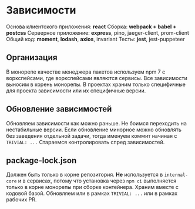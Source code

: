 # Зависимости

Основа клиентского приложения: **react**
Сборка: **webpack + babel + postcss**
Серверное приложение: **express**, pino, jaeger-client, prom-client
Общий код: **moment**, **lodash**, **axios**, invariant
Тесты: **jest**, jest-puppeteer

## Организация
В монорепе качестве менеджера пакетов используем npm 7 с воркспейсами, где воркспейсами являются сервисы.
Все зависимости выносим в корень монорепы. В проектах храним только специфичные для проекта зависимости или их специфичные версии.

## Обновление зависимостей
Обновляем зависимости как можно раньше. Не боимся переходить на нестабильные версии. Если обновление минорное можно обновлять без заведения отдельной задачи, тогда именуем коммит начиная с `TRIVIAL: ...`
Стараемся контролировать спред зависимостей.

## package-lock.json
Должен быть только в корне репозитория.
**Не** используется в `internal-core` и в сервисах, потому что установка через `npm ci` выполняется только в корне монорепы при сборке контейнера.
Храним вместе с кодовой базой.
Обновляем или в рамках `TRIVIAL: ...`  или в рамках рабочих PR.
